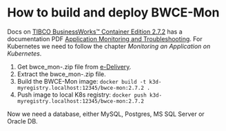 # How to build and deploy BWCE-Mon

Docs on [TIBCO BusinessWorks™ Container Edition 2.7.2](https://docs.tibco.com/products/tibco-businessworks-container-edition-2-7-2) has a documentation PDF [Application Monitoring and Troubleshooting](https://docs.tibco.com/pub/bwce/2.7.2/doc/pdf/TIB_bwce_2.7.2_application_monitoring_troubleshooting.pdf). For Kubernetes we need to follow the chapter *Monitoring an Application on Kubernetes*.

1. Get bwce_mon-<version>.zip file from [e-Delivery](http://edelivery.tibco.com).
2. Extract the bwce_mon-<version>.zip file.
3. Build the BWCE-Mon image:  `docker build -t k3d-myregistry.localhost:12345/bwce-mon:2.7.2 .`
4. Push image to local K8s registry: `docker push k3d-myregistry.localhost:12345/bwce-mon:2.7.2`

Now we need a database, either MySQL, Postgres, MS SQL Server or Oracle DB.



